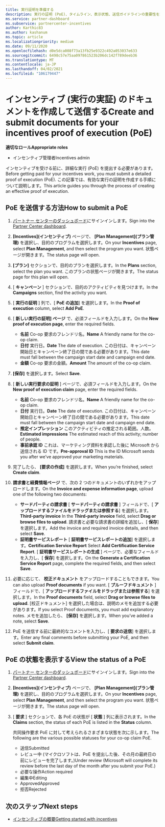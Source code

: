 ```yaml
---
title: 実行証明を準備する
description: 実行の証明 (PoE)、タイムライン、表示状態、送信ガイドラインの重要性を理解します。
ms.service: partner-dashboard
ms.subservice: partnercenter-incentives
author: Karthic83
ms.author: kashanum
ms.topic: article
ms.localizationpriority: medium
ms.date: 09/11/2020
ms.openlocfilehash: d0e5dca008f73a13fb25e9322c492a053037e633
ms.sourcegitcommit: 6498c57e75aa097861523b206dc142f789deeb36
ms.translationtype: MT
ms.contentlocale: ja-JP
ms.lasthandoff: 04/02/2021
ms.locfileid: "106179447"
---
```

# <a name="create-and-submit-documents-for-your-incentives-proof-of-execution-poe"></a><span data-ttu-id="2658b-103">インセンティブ (実行の実証) のドキュメントを作成して送信する</span><span class="sxs-lookup"><span data-stu-id="2658b-103">Create and submit documents for your incentives proof of execution (PoE)</span></span>

<span data-ttu-id="2658b-104">**適切なロール**</span><span class="sxs-lookup"><span data-stu-id="2658b-104">**Appropriate roles**</span></span>

- <span data-ttu-id="2658b-105">インセンティブ管理者</span><span class="sxs-lookup"><span data-stu-id="2658b-105">Incentives admin</span></span>

<span data-ttu-id="2658b-106">インセンティブを受ける前に、詳細な実行 (PoE) を提出する必要があります。</span><span class="sxs-lookup"><span data-stu-id="2658b-106">Before getting paid for your incentives work, you must submit a detailed proof of execution (PoE).</span></span> <span data-ttu-id="2658b-107">この記事では、有効な実行の証明を作成する手順について説明します。</span><span class="sxs-lookup"><span data-stu-id="2658b-107">This article guides you through the process of creating an effective proof of execution.</span></span>

## <a name="how-to-submit-a-poe"></a><span data-ttu-id="2658b-108">PoE を送信する方法</span><span class="sxs-lookup"><span data-stu-id="2658b-108">How to submit a PoE</span></span>

1. <span data-ttu-id="2658b-109">[パートナー センターのダッシュボード](https://partner.microsoft.com/dashboard/)にサインインします。</span><span class="sxs-lookup"><span data-stu-id="2658b-109">Sign into the [Partner Center dashboard](https://partner.microsoft.com/dashboard/).</span></span>

2. <span data-ttu-id="2658b-110">**[Incentives]\(インセンティブ\)** ページで、 **[Plan Management]\(プラン管理\)** を選択し、目的のプログラムを選択します。</span><span class="sxs-lookup"><span data-stu-id="2658b-110">On your **Incentives** page, select **Plan Management**, and then select the program you want.</span></span> <span data-ttu-id="2658b-111">状態ページが開きます。</span><span class="sxs-lookup"><span data-stu-id="2658b-111">The status page will open.</span></span>

3. <span data-ttu-id="2658b-112">**[プラン]** セクションで、目的のプランを選択します。</span><span class="sxs-lookup"><span data-stu-id="2658b-112">In the **Plans** section, select the plan you want.</span></span> <span data-ttu-id="2658b-113">このプランの状態ページが開きます。</span><span class="sxs-lookup"><span data-stu-id="2658b-113">The status page for this plan will open.</span></span>

4. <span data-ttu-id="2658b-114">[ **キャンペーン** ] セクションで、目的のアクティビティを見つけます。</span><span class="sxs-lookup"><span data-stu-id="2658b-114">In the **Campaigns** section, find the activity you want.</span></span>

5. <span data-ttu-id="2658b-115">[ **実行の証明** ] 列で、[ **PoE の追加**] を選択します。</span><span class="sxs-lookup"><span data-stu-id="2658b-115">In the **Proof of execution** column, select **Add PoE**.</span></span>

6. <span data-ttu-id="2658b-116">[ **新しい実行の証明] ページ** で、必須フィールドを入力します。</span><span class="sxs-lookup"><span data-stu-id="2658b-116">On the **New proof of execution page**, enter the required fields.</span></span>

   - <span data-ttu-id="2658b-117">**名前**  Co-op 要求のフレンドリ名。</span><span class="sxs-lookup"><span data-stu-id="2658b-117">**Name**  A friendly name for the co-op claim.</span></span>
   - <span data-ttu-id="2658b-118">**日付**  実行日。</span><span class="sxs-lookup"><span data-stu-id="2658b-118">**Date**  The date of execution.</span></span> <span data-ttu-id="2658b-119">この日付は、キャンペーン開始日とキャンペーン終了日の間である必要があります。</span><span class="sxs-lookup"><span data-stu-id="2658b-119">This date must fall between the campaign start date and campaign end date.</span></span>
   - <span data-ttu-id="2658b-120">**金額**  Co-op 要求の金額。</span><span class="sxs-lookup"><span data-stu-id="2658b-120">**Amount**  The amount of the co-op claim.</span></span>

7. <span data-ttu-id="2658b-121">**[保存]** を選択します。</span><span class="sxs-lookup"><span data-stu-id="2658b-121">Select **Save**.</span></span>

8. <span data-ttu-id="2658b-122">[ **新しい実行要求の証明** ] ページで、必須フィールドを入力します。</span><span class="sxs-lookup"><span data-stu-id="2658b-122">On the **New proof of execution claim** page, enter the required fields.</span></span>

   - <span data-ttu-id="2658b-123">**名前**  Co-op 要求のフレンドリ名。</span><span class="sxs-lookup"><span data-stu-id="2658b-123">**Name**  A friendly name for the co-op claim.</span></span>
   - <span data-ttu-id="2658b-124">**日付**  実行日。</span><span class="sxs-lookup"><span data-stu-id="2658b-124">**Date**  The date of execution.</span></span> <span data-ttu-id="2658b-125">この日付は、キャンペーン開始日とキャンペーン終了日の間である必要があります。</span><span class="sxs-lookup"><span data-stu-id="2658b-125">This date must fall between the campaign start date and campaign end date.</span></span>
   - <span data-ttu-id="2658b-126">**推定インプレッション**   このアクティビティの推定される範囲。人数。</span><span class="sxs-lookup"><span data-stu-id="2658b-126">**Estimated impressions**   The estimated reach of this activity; number of people.</span></span>
   - <span data-ttu-id="2658b-127">**事前承認 ID**   これは、マーケティング資料を承認した後に Microsoft から送信される ID です。</span><span class="sxs-lookup"><span data-stu-id="2658b-127">**Pre-approval ID**   This is the ID Microsoft sends you after we’ve approved your marketing materials.</span></span>

9. <span data-ttu-id="2658b-128">完了したら、 **[要求の作成]** を選択します。</span><span class="sxs-lookup"><span data-stu-id="2658b-128">When you’re finished, select **Create claim**.</span></span>

10. <span data-ttu-id="2658b-129">**請求書と経費情報ページ** で、次の 2 つのドキュメントのいずれかをアップロードします。</span><span class="sxs-lookup"><span data-stu-id="2658b-129">On the **Invoice and expense information page**, upload one of the following two documents:</span></span>
    - <span data-ttu-id="2658b-130">**サードパーティの請求書**  [ **サードパーティの請求書** ] フィールドで、[ **アップロードするファイルをドラッグまたは参照する**] を選択します。</span><span class="sxs-lookup"><span data-stu-id="2658b-130">**Third-party invoice**  In the **Third-party invoice** field, select **Drag or browse files to upload**.</span></span> <span data-ttu-id="2658b-131">請求書と必要な請求書の詳細を追加し、[ **保存**] を選択します。</span><span class="sxs-lookup"><span data-stu-id="2658b-131">Add the invoice and required invoice details, and then select **Save**.</span></span>
    - <span data-ttu-id="2658b-132">**証明書サービスレポート**  [ **証明書サービスレポートの追加**] を選択します。</span><span class="sxs-lookup"><span data-stu-id="2658b-132">**Certification Service Report**  Select **Add Certification Service Report**.</span></span> <span data-ttu-id="2658b-133">[ **証明書サービスレポートの生成** ] ページで、必要なフィールドを入力し、[ **保存**] を選択します。</span><span class="sxs-lookup"><span data-stu-id="2658b-133">On the **Generate a Certification Service Report** page, complete the required fields, and then select **Save**.</span></span>

11. <span data-ttu-id="2658b-134">必要に応じて、 **校正ドキュメント** をアップロードすることもできます。</span><span class="sxs-lookup"><span data-stu-id="2658b-134">You can also upload **Proof documents** if you want.</span></span> <span data-ttu-id="2658b-135">[ **プルーフドキュメント** ] フィールドで、[ **アップロードするファイルをドラッグまたは参照する**] を選択します。</span><span class="sxs-lookup"><span data-stu-id="2658b-135">In the **Proof documents** field, select **Drag or browse files to upload**.</span></span> <span data-ttu-id="2658b-136">[校正ドキュメント] を選択した場合は、説明のメモを追加する必要があります。</span><span class="sxs-lookup"><span data-stu-id="2658b-136">If you select Proof documents, you must add explanatory notes.</span></span> <span data-ttu-id="2658b-137">メモを追加したら、 **[保存]** を選択します。</span><span class="sxs-lookup"><span data-stu-id="2658b-137">When you’ve added a note, select **Save**.</span></span>

12. <span data-ttu-id="2658b-138">PoE を送信する前に最終的なコメントを入力し、[ **要求の送信**] を選択します。</span><span class="sxs-lookup"><span data-stu-id="2658b-138">Enter any final comments before submitting your PoE, and then select **Submit claim**.</span></span>

## <a name="view-the-status-of-a-poe"></a><span data-ttu-id="2658b-139">PoE の状態を表示する</span><span class="sxs-lookup"><span data-stu-id="2658b-139">View the status of a PoE</span></span>

1. <span data-ttu-id="2658b-140">[パートナー センターのダッシュボード](https://partner.microsoft.com/dashboard/)にサインインします。</span><span class="sxs-lookup"><span data-stu-id="2658b-140">Sign into the [Partner Center dashboard](https://partner.microsoft.com/dashboard/).</span></span>

2. <span data-ttu-id="2658b-141">**[Incentives]\(インセンティブ\)** ページで、 **[Plan Management]\(プラン管理\)** を選択し、目的のプログラムを選択します。</span><span class="sxs-lookup"><span data-stu-id="2658b-141">On your **Incentives** page, select **Plan Management**, and then select the program you want.</span></span> <span data-ttu-id="2658b-142">状態ページが開きます。</span><span class="sxs-lookup"><span data-stu-id="2658b-142">The status page will open.</span></span>

3. <span data-ttu-id="2658b-143">[ **要求** ] セクションで、各 PoE の状態が [ **状態** ] 列に表示されます。</span><span class="sxs-lookup"><span data-stu-id="2658b-143">In the **Claims** section, the status of each PoE is listed in the **Status** column.</span></span>

   <span data-ttu-id="2658b-144">共同操作要求 PoE に対して考えられるさまざまな状態を次に示します。</span><span class="sxs-lookup"><span data-stu-id="2658b-144">The following are the various possible statuses for your co-op claim PoE.</span></span>

   - <span data-ttu-id="2658b-145">送信</span><span class="sxs-lookup"><span data-stu-id="2658b-145">Submitted</span></span>
   - <span data-ttu-id="2658b-146">レビュー中 (マイクロソフトは、PoE を提出した後、その月の最終日の前にレビューを完了します。)</span><span class="sxs-lookup"><span data-stu-id="2658b-146">Under review (Microsoft will complete its review before the last day of the month after you submit your PoE.)</span></span>
   - <span data-ttu-id="2658b-147">必要な操作</span><span class="sxs-lookup"><span data-stu-id="2658b-147">Action required</span></span>
   - <span data-ttu-id="2658b-148">編集中</span><span class="sxs-lookup"><span data-stu-id="2658b-148">Editing</span></span>
   - <span data-ttu-id="2658b-149">Approved</span><span class="sxs-lookup"><span data-stu-id="2658b-149">Approved</span></span>
   - <span data-ttu-id="2658b-150">拒否</span><span class="sxs-lookup"><span data-stu-id="2658b-150">Rejected</span></span>

## <a name="next-steps"></a><span data-ttu-id="2658b-151">次のステップ</span><span class="sxs-lookup"><span data-stu-id="2658b-151">Next steps</span></span>

- [<span data-ttu-id="2658b-152">インセンティブの概要</span><span class="sxs-lookup"><span data-stu-id="2658b-152">Getting started with incentives</span></span>](incentives-get-started-intro.md)